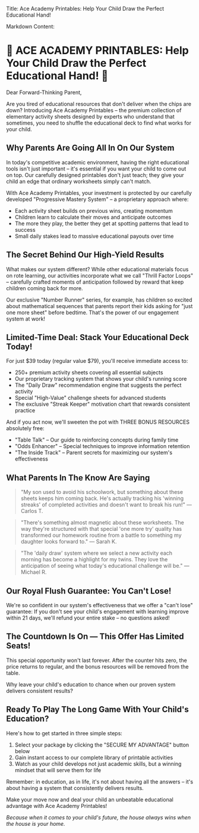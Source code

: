 Title: Ace Academy Printables: Help Your Child Draw the Perfect Educational Hand!

Markdown Content:
# 🌟 ACE ACADEMY PRINTABLES: Help Your Child Draw the Perfect Educational Hand! 🌟

Dear Forward-Thinking Parent,

Are you tired of educational resources that don't deliver when the chips are down? Introducing Ace Academy Printables – the premium collection of elementary activity sheets designed by experts who understand that sometimes, you need to shuffle the educational deck to find what works for your child.

## Why Parents Are Going All In On Our System

In today's competitive academic environment, having the right educational tools isn't just important – it's essential if you want your child to come out on top. Our carefully designed printables don't just teach; they give your child an edge that ordinary worksheets simply can't match.

With Ace Academy Printables, your investment is protected by our carefully developed "Progressive Mastery System" – a proprietary approach where:

- Each activity sheet builds on previous wins, creating momentum
- Children learn to calculate their moves and anticipate outcomes
- The more they play, the better they get at spotting patterns that lead to success
- Small daily stakes lead to massive educational payouts over time

## The Secret Behind Our High-Yield Results

What makes our system different? While other educational materials focus on rote learning, our activities incorporate what we call "Thrill Factor Loops" – carefully crafted moments of anticipation followed by reward that keep children coming back for more.

Our exclusive "Number Runner" series, for example, has children so excited about mathematical sequences that parents report their kids asking for "just one more sheet" before bedtime. That's the power of our engagement system at work!

## Limited-Time Deal: Stack Your Educational Deck Today!

For just $39 today (regular value $79), you'll receive immediate access to:

- 250+ premium activity sheets covering all essential subjects
- Our proprietary tracking system that shows your child's running score
- The "Daily Draw" recommendation engine that suggests the perfect activity
- Special "High-Value" challenge sheets for advanced students
- The exclusive "Streak Keeper" motivation chart that rewards consistent practice

And if you act now, we'll sweeten the pot with THREE BONUS RESOURCES absolutely free:

- "Table Talk" – Our guide to reinforcing concepts during family time
- "Odds Enhancer" – Special techniques to improve information retention
- "The Inside Track" – Parent secrets for maximizing our system's effectiveness

## What Parents In The Know Are Saying

> "My son used to avoid his schoolwork, but something about these sheets keeps him coming back. He's actually tracking his 'winning streaks' of completed activities and doesn't want to break his run!" — Carlos T.

> "There's something almost magnetic about these worksheets. The way they're structured with that special 'one more try' quality has transformed our homework routine from a battle to something my daughter looks forward to." — Sarah K.

> "The 'daily draw' system where we select a new activity each morning has become a highlight for my twins. They love the anticipation of seeing what today's educational challenge will be." — Michael R.

## Our Royal Flush Guarantee: You Can't Lose!

We're so confident in our system's effectiveness that we offer a "can't lose" guarantee: If you don't see your child's engagement with learning improve within 21 days, we'll refund your entire stake – no questions asked!

## The Countdown Is On — This Offer Has Limited Seats!

This special opportunity won't last forever. After the counter hits zero, the price returns to regular, and the bonus resources will be removed from the table.

Why leave your child's education to chance when our proven system delivers consistent results?

## Ready To Play The Long Game With Your Child's Education?

Here's how to get started in three simple steps:

1. Select your package by clicking the "SECURE MY ADVANTAGE" button below
2. Gain instant access to our complete library of printable activities
3. Watch as your child develops not just academic skills, but a winning mindset that will serve them for life

Remember: in education, as in life, it's not about having all the answers – it's about having a system that consistently delivers results.

Make your move now and deal your child an unbeatable educational advantage with Ace Academy Printables!

*Because when it comes to your child's future, the house always wins when the house is your home.*